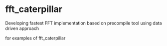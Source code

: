 # fft_caterpillar
Developing fastest FFT implementation based on precompile tool using data driven approach

for examples of fft_caterpillar